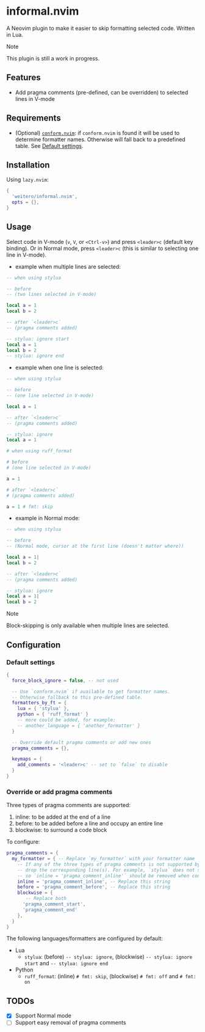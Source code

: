 # informal.nvim

A Neovim plugin to make it easier to skip formatting selected code. Written in Lua.

> [!NOTE]
> This plugin is still a work in progress.

## Features

- Add pragma comments (pre-defined, can be overridden) to selected lines in V-mode

## Requirements

- (Optional) [`conform.nvim`](https://github.com/stevearc/conform.nvim):
if `conform.nvim` is found it will be used to determine formatter names.
Otherwise will fall back to a predefined table. See [Default settings](default-settings).

## Installation

Using `lazy.nvim`:

```lua
{
  'weitero/informal.nvim',
  opts = {},
}
```

## Usage

Select code in V-mode (`v`, `V`, or `<Ctrl-v>`) and press `<leader>c` (default key binding).
Or in Normal mode, press `<leader>c` (this is similar to selecting one line in
V-mode).

- example when multiple lines are selected:

```lua
-- when using stylua

-- before
-- (two lines selected in V-mode)

local a = 1
local b = 2

-- after `<leader>c`
-- (pragma comments added)

-- stylua: ignore start
local a = 1
local b = 2
-- stylua: ignore end
```

- example when one line is selected:

```lua
-- when using stylua

-- before
-- (one line selected in V-mode)

local a = 1

-- after `<leader>c`
-- (pragma comments added)

-- stylua: ignore 
local a = 1
```

```py
# when using ruff_format

# before
# (one line selected in V-mode)

a = 1

# after `<leader>c`
# (pragma comments added)

a = 1 # fmt: skip
```

- example in Normal mode:

```lua
-- when using stylua

-- before
-- (Normal mode, cursor at the first line (doesn't matter where))

local a = 1|
local b = 2

-- after `<leader>c`
-- (pragma comments added)

-- stylua: ignore
local a = 1|
local b = 2
```

> [!NOTE]
> Block-skipping is only available when multiple lines are selected.


## Configuration

### Default settings

```lua
{
  force_block_ignore = false, -- not used

  -- Use `conform.nvim` if available to get formatter names.
  -- Otherwise fallback to this pre-defined table.
  formatters_by_ft = {
    lua = { 'stylua' },
    python = { 'ruff_format' }
    -- more could be added, for example:
    -- another_language = { 'another_formatter' }
  }

  -- Override default pragma comments or add new ones
  pragma_comments = {},

  keymaps = {
    add_comments = '<leader>c' -- set to `false` to disable
  }
}
```

### Override or add pragma comments

Three types of pragma comments are supported:

1. inline: to be added at the end of a line
2. before: to be added before a line and occupy an entire line
3. blockwise: to surround a code block

To configure:

```lua
pragma_comments = {
  my_formatter = { -- Replace `my_formatter` with your formatter name
    -- If any of the three types of pragma comments is not supported by the formatter,
    -- drop the corresponding line(s). For example, `stylua` does not support `inline`
    -- so `inline = 'pragma_comment_inline'` should be removed when configuring it.
    inline = 'pragma_comment_inline', -- Replace this string
    before = 'pragma_comment_before', -- Replace this string
    blockwise = {
       -- Replace both
      'pragma_comment_start',
      'pragma_comment_end'
    },
  }
} 
```

The following languages/formatters are configured by default:

- Lua
  - `stylua`: (before) `-- stylua: ignore`, (blockwise) `-- stylua: ignore start` and `-- stylua: ignore end`
- Python
  - `ruff_format`: (inline) `# fmt: skip`, (blockwise) `# fmt: off` and `# fmt: on`
 
## TODOs

- [x] Support Normal mode
- [ ] Support easy removal of pragma comments
